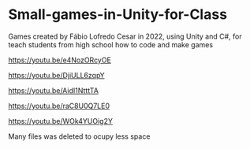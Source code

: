 # Small-games-in-Unity-for-Class
Games created by Fábio Lofredo Cesar in 2022, using Unity and C#, for teach students from high school how to code and make games

https://youtu.be/e4NozORcyOE

https://youtu.be/DjiULL6zqpY

https://youtu.be/AidI1NtttTA

https://youtu.be/raC8U0Q7LE0

https://youtu.be/WOk4YUOig2Y

Many files was deleted to ocupy less space
